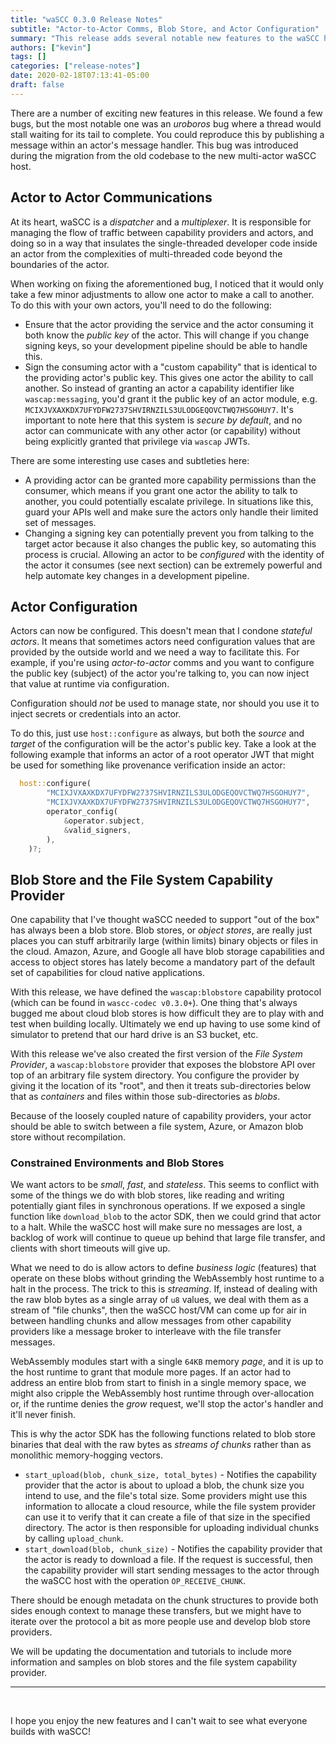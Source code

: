 ```yaml
---
title: "waSCC 0.3.0 Release Notes"
subtitle: "Actor-to-Actor Comms, Blob Store, and Actor Configuration"
summary: "This release adds several notable new features to the waSCC host runtime, including actor-to-actor communications, per-actor configuration, and the creation of a blob store capability standard and an initial file system capability provider."
authors: ["kevin"]
tags: []
categories: ["release-notes"]
date: 2020-02-18T07:13:41-05:00
draft: false
---
```


There are a number of exciting new features in this release. We found a few bugs, but the most notable one was an _uroboros_ bug where a thread would stall waiting for its tail to complete. You could reproduce this by publishing a message within an actor's message handler. This bug was introduced during the migration from the old codebase to the new multi-actor waSCC host.

## Actor to Actor Communications

At its heart, waSCC is a _dispatcher_ and a _multiplexer_. It is responsible for managing the flow of traffic between capability providers and actors, and doing so in a way that insulates the single-threaded developer code inside an actor from the complexities of multi-threaded code beyond the boundaries of the actor.

When working on fixing the aforementioned bug, I noticed that it would only take a few minor adjustments to allow one actor to make a call to another. To do this with your own actors, you'll need to do the following:

* Ensure that the actor providing the service and the actor consuming it both know the _public key_ of the actor. This will change if you change signing keys, so your development pipeline should be able to handle this.
* Sign the consuming actor with a "custom capability" that is identical to the providing actor's public key. This gives one actor the ability to call another. So instead of granting an actor a capability identifier like `wascap:messaging`, you'd grant it the public key of an actor module, e.g. `MCIXJVXAXKDX7UFYDFW2737SHVIRNZILS3ULODGEQOVCTWQ7HSGOHUY7`.
 It's important to note here that this system is _secure by default_, and no actor can communicate with any other actor (or capability) without being explicitly granted that privilege via `wascap` JWTs.
 
 There are some interesting use cases and subtleties here:
 
 * A providing actor can be granted more capability permissions than the consumer, which means if you grant one actor the ability to talk to another, you could potentially escalate privilege. In situations like this, guard your APIs well and make sure the actors only handle their limited set of messages.
 * Changing a signing key can potentially prevent you from talking to the target actor because it also changes the public key, so automating this process is crucial. Allowing an actor to be _configured_ with the identity of the actor it consumes (see next section) can be extremely powerful and help automate key changes in a development pipeline.


## Actor Configuration

Actors can now be configured. This doesn't mean that I condone _stateful actors_. It means that sometimes actors need configuration values that are provided by the outside world and we need a way to facilitate this. For example, if you're using _actor-to-actor_ comms and you want to configure the public key (subject) of the actor you're talking to, you can now inject that value at runtime via configuration.

Configuration should _not_ be used to manage state, nor should you use it to inject secrets or  credentials into an actor. 

To do this, just use `host::configure` as always, but both the _source_ and _target_ of the configuration will be the actor's public key. Take a look at the following example that informs an actor of a root operator JWT that might be used for something like provenance verification inside an actor:

```rust
  host::configure(
        "MCIXJVXAXKDX7UFYDFW2737SHVIRNZILS3ULODGEQOVCTWQ7HSGOHUY7",
        "MCIXJVXAXKDX7UFYDFW2737SHVIRNZILS3ULODGEQOVCTWQ7HSGOHUY7",
        operator_config(
            &operator.subject,
            &valid_signers,
        ),
    )?;
```

## Blob Store and the File System Capability Provider

One capability that I've thought waSCC needed to support "out of the box" has always been a blob store. Blob stores, or _object stores_, are really just places you can stuff arbitrarily large (within limits) binary objects or files in the cloud. Amazon, Azure, and Google all have blob storage capabilities and access to object stores has lately become a mandatory part of the default set of capabilities for cloud native applications.

With this release, we have defined the `wascap:blobstore` capability protocol (which can be found in `wascc-codec v0.3.0+`). One thing that's always bugged me about cloud blob stores is how difficult they are to play with and test when building locally. Ultimately we end up having to use some kind of simulator to pretend that our hard drive is an S3 bucket, etc.

With this release we've also created the first version of the _File System Provider_, a `wascap:blobstore` provider that exposes the blobstore API over top of an arbitrary file system directory. You configure the provider by giving it the location of its "root", and then it treats sub-directories below that as _containers_ and files within those sub-directories as _blobs_.

Because of the loosely coupled nature of capability providers, your actor should be able to switch between a file system, Azure, or Amazon blob store without recompilation.

### Constrained Environments and Blob Stores

We want actors to be _small_, _fast_, and _stateless_. This seems to conflict with some of the things we do with blob stores, like reading and writing potentially giant files in synchronous operations. If we exposed a single function like `download_blob` to the actor SDK, then we could grind that actor to a halt. While the waSCC host will make sure no messages are lost, a backlog of work will continue to queue up behind that large file transfer, and clients with short timeouts will give up.

What we need to do is allow actors to define _business logic_ (features) that operate on these blobs without grinding the WebAssembly host runtime to a halt in the process. The trick to this is _streaming_. If, instead of dealing with the raw blob bytes as a single array of `u8` values, we deal with them as a stream of "file chunks", then the waSCC host/VM can come up for air in between handling chunks and allow messages from other capability providers like a message broker to interleave with the file transfer messages.

WebAssembly modules start with a single `64KB` memory _page_, and it is up to the host runtime to grant that module more pages. If an actor had to address an entire blob from start to finish in a single memory space, we might also cripple the WebAssembly host runtime through over-allocation or, if the runtime denies the _grow_ request, we'll stop the actor's handler and it'll never finish.

This is why the actor SDK has the following functions related to blob store binaries that deal with the raw bytes as _streams of chunks_ rather than as monolithic memory-hogging vectors.

* `start_upload(blob, chunk_size, total_bytes)` - Notifies the capability provider that the actor is about to upload a blob, the chunk size you intend to use, and the file's total size. Some providers might use this information to allocate a cloud resource, while the file system provider can use it to verify that it can create a file of that size in the specified directory. The actor is then responsible for uploading individual chunks by calling `upload_chunk`.
* `start_download(blob, chunk_size)` - Notifies the capability provider that the actor is ready to download a file. If the request is successful, then the capability provider will start sending messages to the actor through the waSCC host with the operation `OP_RECEIVE_CHUNK`.

There should be enough metadata on the chunk structures to provide both sides enough context to manage these transfers, but we might have to iterate over the protocol a bit as more people use and develop blob store providers.

We will be updating the documentation and tutorials to include more information and samples on blob stores and the file system capability provider.

---
<br/>

I hope you enjoy the new features and I can't wait to see what everyone builds with waSCC!

